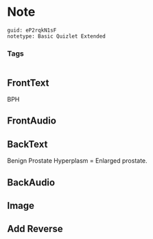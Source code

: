 # Note
```
guid: eP2rqkN1sF
notetype: Basic Quizlet Extended
```

### Tags
```
```

## FrontText
BPH

## FrontAudio


## BackText
Benign Prostate Hyperplasm = Enlarged prostate.

## BackAudio


## Image


## Add Reverse

